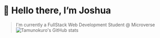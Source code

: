   # 👋 Hello there, I’m Joshua
> I'm currently a FullStack Web Development Student @ Microverse
![Tamunokuro's GitHub stats](https://github-readme-stats.vercel.app/api?username=tamunokuro&show_icons=true&theme=radical)



<!---
Tamunokuro/Tamunokuro is a ✨ special ✨ repository because its `README.md` (this file) appears on your GitHub profile.
You can click the Preview link to take a look at your changes.
--->
